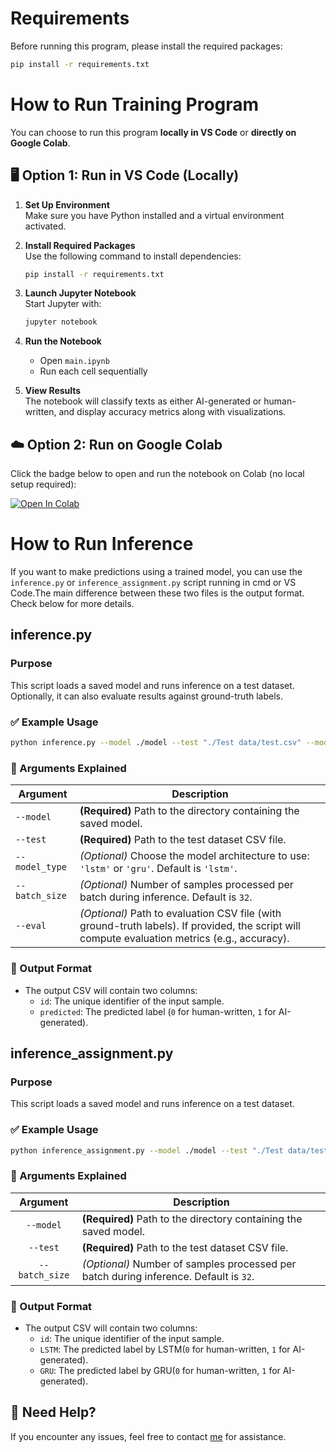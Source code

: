 # Requirements

Before running this program, please install the required packages:

```bash
pip install -r requirements.txt
```

# How to Run Training Program

You can choose to run this program **locally in VS Code** or **directly on Google Colab**.


## 🖥️ Option 1: Run in VS Code (Locally)

1. **Set Up Environment**  
   Make sure you have Python installed and a virtual environment activated.

2. **Install Required Packages**  
   Use the following command to install dependencies:

   ```bash
   pip install -r requirements.txt
   ```

3. **Launch Jupyter Notebook**  
   Start Jupyter with:

   ```bash
   jupyter notebook
   ```

4. **Run the Notebook**  
   - Open `main.ipynb`
   - Run each cell sequentially

5. **View Results**  
   The notebook will classify texts as either AI-generated or human-written, and display accuracy metrics along with visualizations.



## ☁️ Option 2: Run on Google Colab

Click the badge below to open and run the notebook on Colab (no local setup required):

<a target="_blank" href="https://colab.research.google.com/github/kailee0422/RNN-Transformer/blob/main/HW2/main.ipynb">
  <img src="https://colab.research.google.com/assets/colab-badge.svg" alt="Open In Colab"/>
</a>



# How to Run Inference 

If you want to make predictions using a trained model, you can use the `inference.py` or `inference_assignment.py` script running in cmd or VS Code.The main difference between these two files is the output format. Check below for more details.

##  inference.py

###  Purpose
This script loads a saved model and runs inference on a test dataset. Optionally, it can also evaluate results against ground-truth labels.

### ✅ Example Usage

```bash
python inference.py --model ./model --test "./Test data/test.csv" --model_type lstm --eval "./Test data/test_ans.csv"
```

### 🔧 Arguments Explained

| Argument | Description |
|--------------|-------------|
| `--model` | **(Required)** Path to the directory containing the saved model. |
| `--test` | **(Required)** Path to the test dataset CSV file. |
| `--model_type` | *(Optional)* Choose the model architecture to use: `'lstm'` or `'gru'`. Default is `'lstm'`. |
| `--batch_size` | *(Optional)* Number of samples processed per batch during inference. Default is `32`. |
| `--eval` | *(Optional)* Path to evaluation CSV file (with ground-truth labels). If provided, the script will compute evaluation metrics (e.g., accuracy). |

### 📄 Output Format

- The output CSV will contain two columns:
  - `id`: The unique identifier of the input sample.
  - `predicted`: The predicted label (`0` for human-written, `1` for AI-generated).


##  inference_assignment.py

###  Purpose
This script loads a saved model and runs inference on a test dataset.

### ✅ Example Usage

```bash
python inference_assignment.py --model ./model --test "./Test data/test.csv" "
```

### 🔧 Arguments Explained

| Argument | Description |
|:----------:|-------------|
| `--model` | **(Required)** Path to the directory containing the saved model. |
| `--test` | **(Required)** Path to the test dataset CSV file. |
| `--batch_size` | *(Optional)* Number of samples processed per batch during inference. Default is `32`. |


### 📄 Output Format

- The output CSV will contain two columns:
  - `id`: The unique identifier of the input sample.
  - `LSTM`: The predicted label by LSTM(`0` for human-written, `1` for AI-generated).
  - `GRU`: The predicted label by GRU(`0` for human-written, `1` for AI-generated).


## 💬 Need Help?

If you encounter any issues, feel free to contact [me](mailto:aa34239387@gmail.com) for assistance.

